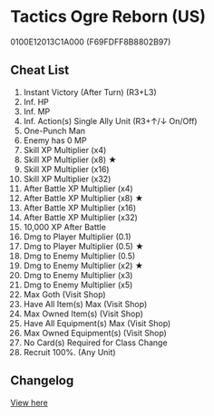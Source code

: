 # Tactics Ogre Reborn (US)
0100E12013C1A000 (F69FDFF8B8802B97)

## Cheat List
1. Instant Victory (After Turn) (R3+L3)
1. Inf. HP
1. Inf. MP
1. Inf. Action(s) Single Ally Unit (R3+↑/↓ On/Off)
1. One-Punch Man
1. Enemy has 0 MP
1. Skill XP Multiplier (x4)
1. Skill XP Multiplier (x8) ★
1. Skill XP Multiplier (x16)
1. Skill XP Multiplier (x32)
1. After Battle XP Multiplier (x4)
1. After Battle XP Multiplier (x8) ★
1. After Battle XP Multiplier (x16)
1. After Battle XP Multiplier (x32)
1. 10,000 XP After Battle
1. Dmg to Player Multiplier (0.1)
1. Dmg to Player Multiplier (0.5) ★
1. Dmg to Enemy Multiplier (0.5)
1. Dmg to Enemy Multiplier (x2) ★
1. Dmg to Enemy Multiplier (x3)
1. Dmg to Enemy Multiplier (x5)
1. Max Goth (Visit Shop)
1. Have All Item(s) Max (Visit Shop)
1. Max Owned Item(s) (Visit Shop)
1. Have All Equipment(s) Max (Visit Shop)
1. Max Owned Equipment(s) (Visit Shop)
1. No Card(s) Required for Class Change
1. Recruit 100%. (Any Unit)

## Changelog
[View here](./CHANGELOG.md)
